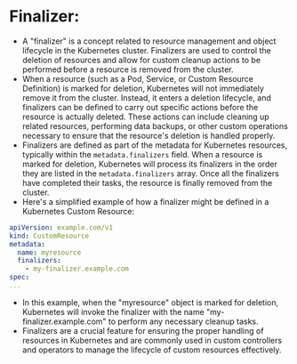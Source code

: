 # Finalizer:
- A "finalizer" is a concept related to resource management and object lifecycle in the Kubernetes cluster. Finalizers are used to control the deletion of resources and allow for custom cleanup actions to be performed before a resource is removed from the cluster.
- When a resource (such as a Pod, Service, or Custom Resource Definition) is marked for deletion, Kubernetes will not immediately remove it from the cluster. Instead, it enters a deletion lifecycle, and finalizers can be defined to carry out specific actions before the resource is actually deleted. These actions can include cleaning up related resources, performing data backups, or other custom operations necessary to ensure that the resource's deletion is handled properly.
- Finalizers are defined as part of the metadata for Kubernetes resources, typically within the `metadata.finalizers` field. When a resource is marked for deletion, Kubernetes will process its finalizers in the order they are listed in the `metadata.finalizers` array. Once all the finalizers have completed their tasks, the resource is finally removed from the cluster.
- Here's a simplified example of how a finalizer might be defined in a Kubernetes Custom Resource:
```yaml
apiVersion: example.com/v1
kind: CustomResource
metadata:
  name: myresource
  finalizers:
    - my-finalizer.example.com
spec:
...
```
- In this example, when the "myresource" object is marked for deletion, Kubernetes will invoke the finalizer with the name "my-finalizer.example.com" to perform any necessary cleanup tasks.
- Finalizers are a crucial feature for ensuring the proper handling of resources in Kubernetes and are commonly used in custom controllers and operators to manage the lifecycle of custom resources effectively.

